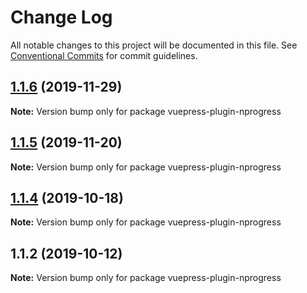 # Change Log

All notable changes to this project will be documented in this file.
See [Conventional Commits](https://conventionalcommits.org) for commit guidelines.

## [1.1.6](https://github.com/vuepress/vuepress-community/compare/vuepress-plugin-nprogress@1.1.5...vuepress-plugin-nprogress@1.1.6) (2019-11-29)

**Note:** Version bump only for package vuepress-plugin-nprogress

## [1.1.5](https://github.com/vuepress/vuepress-community/compare/vuepress-plugin-nprogress@1.1.4...vuepress-plugin-nprogress@1.1.5) (2019-11-20)

**Note:** Version bump only for package vuepress-plugin-nprogress

## [1.1.4](https://github.com/vuepress/vuepress-community/compare/vuepress-plugin-nprogress@1.1.2...vuepress-plugin-nprogress@1.1.4) (2019-10-18)

**Note:** Version bump only for package vuepress-plugin-nprogress

## 1.1.2 (2019-10-12)

**Note:** Version bump only for package vuepress-plugin-nprogress
